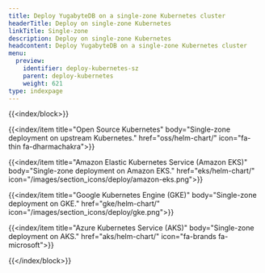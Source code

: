 ```yaml
---
title: Deploy YugabyteDB on a single-zone Kubernetes cluster
headerTitle: Deploy on single-zone Kubernetes
linkTitle: Single-zone
description: Deploy on single-zone Kubernetes
headcontent: Deploy YugabyteDB on a single-zone Kubernetes cluster
menu:
  preview:
    identifier: deploy-kubernetes-sz
    parent: deploy-kubernetes
    weight: 621
type: indexpage
---
```


{{<index/block>}}

  {{<index/item
    title="Open Source Kubernetes"
    body="Single-zone deployment on upstream Kubernetes."
    href="oss/helm-chart/"
    icon="fa-thin fa-dharmachakra">}}

  {{<index/item
    title="Amazon Elastic Kubernetes Service (Amazon EKS)"
    body="Single-zone deployment on Amazon EKS."
    href="eks/helm-chart/"
    icon="/images/section_icons/deploy/amazon-eks.png">}}

  {{<index/item
    title="Google Kubernetes Engine (GKE)"
    body="Single-zone deployment on GKE."
    href="gke/helm-chart/"
    icon="/images/section_icons/deploy/gke.png">}}

  {{<index/item
    title="Azure Kubernetes Service (AKS)"
    body="Single-zone deployment on AKS."
    href="aks/helm-chart/"
    icon="fa-brands fa-microsoft">}}

{{</index/block>}}
